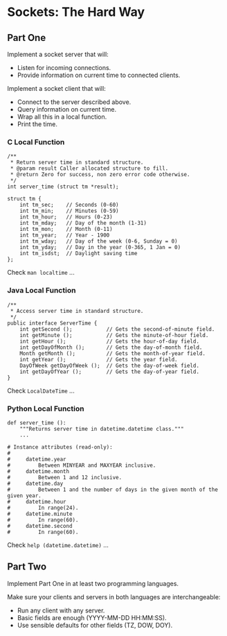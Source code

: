 # Sockets: The Hard Way


## Part One

Implement a socket server that will:
- Listen for incoming connections.
- Provide information on current time to connected clients.

Implement a socket client that will:
- Connect to the server described above.
- Query information on current time.
- Wrap all this in a local function.
- Print the time.

### C Local Function

```
/**
 * Return server time in standard structure.
 * @param result Caller allocated structure to fill.
 * @return Zero for success, non zero error code otherwise.
 */
int server_time (struct tm *result);

struct tm {
    int tm_sec;    // Seconds (0-60)
    int tm_min;    // Minutes (0-59)
    int tm_hour;   // Hours (0-23)
    int tm_mday;   // Day of the month (1-31)
    int tm_mon;    // Month (0-11)
    int tm_year;   // Year - 1900
    int tm_wday;   // Day of the week (0-6, Sunday = 0)
    int tm_yday;   // Day in the year (0-365, 1 Jan = 0)
    int tm_isdst;  // Daylight saving time
};
```

Check `man localtime` ...

### Java Local Function

```
/**
 * Access server time in standard structure.
 */
public interface ServerTime {
    int getSecond ();           // Gets the second-of-minute field.
    int getMinute ();           // Gets the minute-of-hour field.
    int getHour ();             // Gets the hour-of-day field.
    int getDayOfMonth ();       // Gets the day-of-month field.
    Month getMonth ();          // Gets the month-of-year field.
    int getYear ();             // Gets the year field.
    DayOfWeek getDayOfWeek ();  // Gets the day-of-week field.
    int getDayOfYear ();        // Gets the day-of-year field.
}
```

Check `LocalDateTime` ...

### Python Local Function

```
def server_time ():
    """Returns server time in datetime.datetime class."""
    ...

# Instance attributes (read-only):
#
#     datetime.year
#         Between MINYEAR and MAXYEAR inclusive.
#     datetime.month
#         Between 1 and 12 inclusive.
#     datetime.day
#         Between 1 and the number of days in the given month of the given year.
#     datetime.hour
#         In range(24).
#     datetime.minute
#         In range(60).
#     datetime.second
#         In range(60).
```

Check `help (datetime.datetime)` ...


## Part Two

Implement Part One in at least two programming languages.

Make sure your clients and servers in both languages are interchangeable:
- Run any client with any server.
- Basic fields are enough (YYYY-MM-DD HH:MM:SS).
- Use sensible defaults for other fields (TZ, DOW, DOY).
